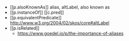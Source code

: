 


- [[p.alsoKnownAs]] alias, altLabel, also known as 
- [[p.instanceOf]] [[c.pred]] 
- [[p.equivalentPredicate]] http://www.w3.org/2004/02/skos/core#altLabel 
- [[p.isRelated]]
  - https://www.goedel.io/p/the-importance-of-aliases